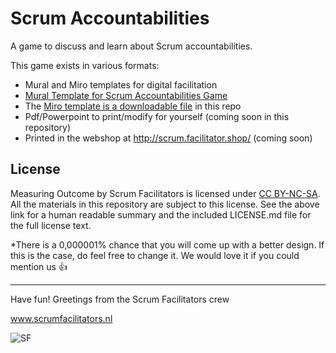 # Scrum Accountabilities
A game to discuss and learn about Scrum accountabilities.

This game exists in various formats: 

- Mural and Miro templates for digital facilitation
 - [Mural Template for Scrum Accountabilities Game](https://app.mural.co/template/a6204b0b-1f49-4634-bad0-126a1473eb82/e4098754-b9ca-42ef-be69-1f30586133cd)
 - The [Miro template is a downloadable file](https://github.com/ScrumFacilitators/Scrum-Accountabilities/blob/main/MIRO%20-%20Scrum%20Accountabilities%20Template.rtb) in this repo
- Pdf/Powerpoint to print/modify for yourself (coming soon in this repository)
- Printed in the webshop at http://scrum.facilitator.shop/ (coming soon)


## License

Measuring Outcome by Scrum Facilitators is licensed under [CC BY-NC-SA](https://creativecommons.org/licenses/by-nc-sa/4.0/). All the materials in this repository are subject to this license. See the above link for a human readable summary and the included LICENSE.md file for the full license text.

*There is a 0,000001% chance that you will come up with a better design. If this is the case, do feel free to change it. We would love it if you could mention us 👍 

***

Have fun!
Greetings from the Scrum Facilitators crew

www.scrumfacilitators.nl

![SF](https://www.scrumfacilitators.nl/wp-content/uploads/2020/04/cropped-SCRUMFACILITATOR_Mesa-de-trabajo-1-150x150-1-1.png)
